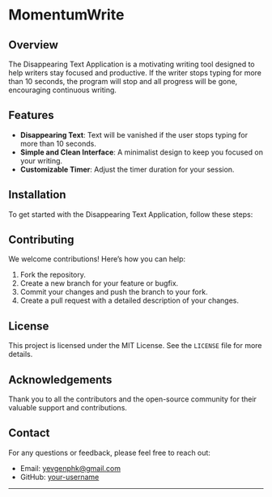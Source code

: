 # MomentumWrite

## Overview

The Disappearing Text Application is a motivating writing tool designed to help writers stay focused and productive. 
If the writer stops typing for more than 10 seconds, the program will stop and all progress will be gone, encouraging continuous writing.

## Features

- **Disappearing Text**: Text will be vanished if the user stops typing for more than 10 seconds.
- **Simple and Clean Interface**: A minimalist design to keep you focused on your writing.
- **Customizable Timer**: Adjust the timer duration for your session.

## Installation

To get started with the Disappearing Text Application, follow these steps:

## Contributing

We welcome contributions! Here’s how you can help:

1. Fork the repository.
2. Create a new branch for your feature or bugfix.
3. Commit your changes and push the branch to your fork.
4. Create a pull request with a detailed description of your changes.

## License

This project is licensed under the MIT License. See the `LICENSE` file for more details.

## Acknowledgements

Thank you to all the contributors and the open-source community for their valuable support and contributions.

## Contact

For any questions or feedback, please feel free to reach out:

- Email: yevgenphk@gmail.com
- GitHub: [your-username](https://github.com/your-username)

---